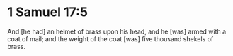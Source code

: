 # 1 Samuel 17:5

And [he had] an helmet of brass upon his head, and he [was] armed with a coat of mail; and the weight of the coat [was] five thousand shekels of brass.